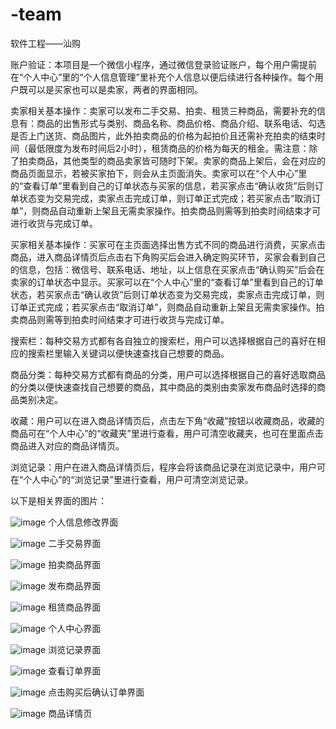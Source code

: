# -team
软件工程——汕购

账户验证：本项目是一个微信小程序，通过微信登录验证账户，每个用户需提前在“个人中心”里的“个人信息管理”里补充个人信息以便后续进行各种操作。每个用户既可以是买家也可以是卖家，两者的界面相同。

卖家相关基本操作：卖家可以发布二手交易、拍卖、租赁三种商品，需要补充的信息有：商品的出售形式与类别、商品名称、商品价格、商品介绍、联系电话、勾选是否上门送货、商品图片，此外拍卖商品的价格为起拍价且还需补充拍卖的结束时间（最低限度为发布时间后2小时），租赁商品的价格为每天的租金。需注意：除了拍卖商品，其他类型的商品卖家皆可随时下架。卖家的商品上架后，会在对应的商品页面显示，若被买家拍下，则会从主页面消失。卖家可以在“个人中心”里的“查看订单”里看到自己的订单状态与买家的信息，若买家点击“确认收货”后则订单状态变为交易完成，卖家点击完成订单，则订单正式完成；若买家点击“取消订单”，则商品自动重新上架且无需卖家操作。拍卖商品则需等到拍卖时间结束才可进行收货与完成订单。

买家相关基本操作：买家可在主页面选择出售方式不同的商品进行消费，买家点击商品，进入商品详情页后点击右下角购买后会进入确定购买环节，买家会看到自己的信息，包括：微信号、联系电话、地址，以上信息在买家点击“确认购买”后会在卖家的订单状态中显示。买家可以在“个人中心”里的“查看订单”里看到自己的订单状态，若买家点击“确认收货”后则订单状态变为交易完成，卖家点击完成订单，则订单正式完成；若买家点击“取消订单”，则商品自动重新上架且无需卖家操作。拍卖商品则需等到拍卖时间结束才可进行收货与完成订单。

搜索栏：每种交易方式都有各自独立的搜索栏，用户可以选择根据自己的喜好在相应的搜索栏里输入关键词以便快速查找自己想要的商品。

商品分类：每种交易方式都有商品的分类，用户可以选择根据自己的喜好选取商品的分类以便快速查找自己想要的商品，其中商品的类别由卖家发布商品时选择的商品类别决定。

收藏：用户可以在进入商品详情页后，点击左下角“收藏”按钮以收藏商品，收藏的商品可在“个人中心”的“收藏夹”里进行查看，用户可清空收藏夹，也可在里面点击商品进入对应的商品详情页。

浏览记录：用户在进入商品详情页后，程序会将该商品记录在浏览记录中，用户可在“个人中心”的“浏览记录”里进行查看，用户可清空浏览记录。

以下是相关界面的图片：

 ![image](https://github.com/user-attachments/assets/dc6bc8a9-172a-4023-a63e-c4921dce241b) 
个人信息修改界面

![image](https://github.com/user-attachments/assets/8ea4a933-60c3-4bbc-a945-cee2a78e8ca0)
二手交易界面

![image](https://github.com/user-attachments/assets/f386ce88-13ce-4b96-b4a7-476b771a8993)
拍卖商品界面

 ![image](https://github.com/user-attachments/assets/803914d0-5e10-4be7-82a8-4dff71805bf9)
发布商品界面

 ![image](https://github.com/user-attachments/assets/f8167719-bb13-4f83-9c11-23c6bfb38766)
租赁商品界面

![image](https://github.com/user-attachments/assets/65abbf24-f374-4f53-806f-be612ca8108d)
个人中心界面

![image](https://github.com/user-attachments/assets/9b05873d-2ae4-4b53-9aaa-070e19ab2807)
浏览记录界面

![image](https://github.com/user-attachments/assets/c5a9602a-bce4-4924-9bce-18b5aa0290ad)
查看订单界面

 ![image](https://github.com/user-attachments/assets/155118ea-2f7e-46c5-968a-de18dea1682d)
点击购买后确认订单界面

![image](https://github.com/user-attachments/assets/59bbff40-8aa6-474f-bdce-ce5155829f13)
商品详情页
